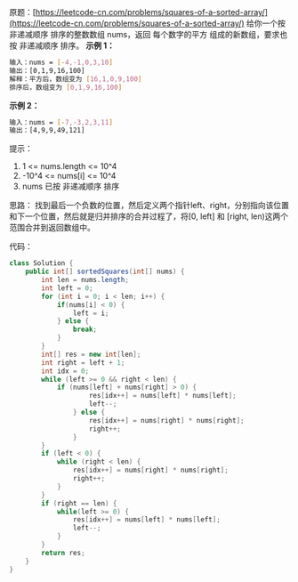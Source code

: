 原题：[https://leetcode-cn.com/problems/squares-of-a-sorted-array/](https://leetcode-cn.com/problems/squares-of-a-sorted-array/)
给你一个按 非递减顺序 排序的整数数组 nums，返回 每个数字的平方 组成的新数组，要求也按 非递减顺序 排序。
**示例 1：**
```bash
输入：nums = [-4,-1,0,3,10]
输出：[0,1,9,16,100]
解释：平方后，数组变为 [16,1,0,9,100]
排序后，数组变为 [0,1,9,16,100]
```
**示例 2：**
```bash
输入：nums = [-7,-3,2,3,11]
输出：[4,9,9,49,121]
```

提示：
1. 1 <= nums.length <= 10^4
2. -10^4  <= nums[i] <= 10^4
3. nums 已按 非递减顺序 排序

思路：
找到最后一个负数的位置，然后定义两个指针left、right，分别指向该位置和下一个位置，然后就是归并排序的合并过程了，将[0, left] 和 [right, len)这两个范围合并到返回数组中。

代码：

```java
class Solution {
    public int[] sortedSquares(int[] nums) {
        int len = nums.length;
        int left = 0;
        for (int i = 0; i < len; i++) {
            if(nums[i] < 0) {
                left = i;
            } else {
                break;
            }
        }
        int[] res = new int[len];
        int right = left + 1;
        int idx = 0;
        while (left >= 0 && right < len) {
            if (nums[left] + nums[right] > 0) {
                    res[idx++] = nums[left] * nums[left];
                    left--;
                } else {
                    res[idx++] = nums[right] * nums[right];
                    right++;
                }
        }
        if (left < 0) {
            while (right < len) {
                res[idx++] = nums[right] * nums[right];
                right++;
            }
        }
        if (right == len) {
            while(left >= 0) {
                res[idx++] = nums[left] * nums[left];
                left--;
            }
        }
        return res;
    }
}
```
